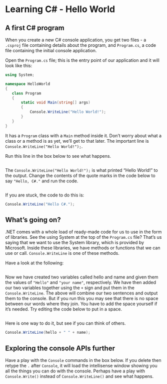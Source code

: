 # Learning C# - Hello World

## A first C# program

When you create a new C# console application, you get two files - a `.csproj` file containing details about the program, and `Program.cs`, a code file containing the initial console application.

Open the `Program.cs` file; this is the entry point of our application and it will look like this:

```cs
using System;

namespace HelloWorld
{
   class Program
   {
       static void Main(string[] args)
       {
           Console.WriteLine("Hello World!");
       }
   }
}
```

It has a `Program` class with a `Main` method inside it. Don’t worry about what a class or a method is as yet, we’ll get to that later. The important line is `Console.WriteLine("Hello World!");`.

Run this line in the box below to see what happens.

``` cs --region Sample1 --source-file .\Program.cs --project .\TryDotNet.CodingClinic.csproj
```

The `Console.WriteLine("Hello World!");` is what printed “Hello World!” to the output. Change the contents of the quote marks in the code below to say `"Hello, C#."` and run the code.

``` cs --region Sample2 --source-file .\Program.cs --project .\TryDotNet.CodingClinic.csproj
```

If you are stuck, the code to do this is:

```cs
Console.WriteLine("Hello C#.");
```

## What’s going on?

.NET comes with a whole load of ready-made code for us to use in the form of libraries. See the using System at the top of the `Program.cs` file? That’s us saying that we want to use the System library, which is provided by Microsoft. Inside these libraries, we have methods or functions that we can use or call. `Console.WriteLine` is one of these methods.

Have a look at the following:

``` cs --region Sample3 --source-file .\Program.cs --project .\TryDotNet.CodingClinic.csproj
```

Now we have created two variables called hello and name and given them the values of `"Hello"` and `"your name"`, respectively. We have then added our two variables together using the `+` sign and put them in the `Console.WriteLine`. The above will combine our two sentences and output them to the console. But if you run this you may see that there is no space between our words where they join. You have to add the space yourself if it’s needed. Try editing the code below to put in a space.

``` cs --region Sample4 --source-file .\Program.cs --project .\TryDotNet.CodingClinic.csproj
```

Here is one way to do it, but see if you can think of others.

```cs
Console.WriteLine(hello + " " + name);
```

## Exploring the console APIs further

Have a play with the `Console` commands in the box below. If you delete then retype the `.` after `Console`, it will load the intellisense window showing you all the things you can do with the console. Perhaps have a play with `Console.Write()` instead of `Console.WriteLine()` and see what happens.

``` cs --region Sample4 --source-file .\Program.cs --project .\TryDotNet.CodingClinic.csproj
```